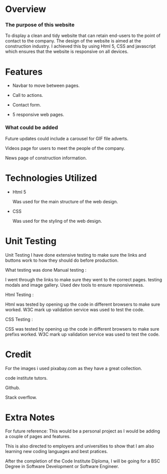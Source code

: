 # Overview

### The purpose of this website

To display a clean and tidy website that can retain end-users to the point of contact to the company. The design of the website is aimed at the construction industry. I achieved this by using Html 5, CSS and javascript which ensures that the website is responsive on all devices.

# Features

* Navbar to move between pages.

* Call to actions.

* Contact form.

* 5 responsive web pages.

### What could be added

Future updates could include a carousel for GIF file adverts.

Videos page for users to meet the people of the company.

News page of construction information.

# Technologies Utilized

* Html 5

    Was used for the main structure of the web design.

* CSS

    Was used for the styling of the web design. 

# Unit Testing

Unit Testing
I have done extensive testing to make sure the links and buttons work to how they should do before production.

What testing was done
Manual testing :

I went through the links to make sure they went to the correct pages. testing modals and image gallery. Used dev tools to ensure reponsiveness.

Html Testing :

Html was tested by opening up the code in different browsers to make sure worked. W3C mark up validation service was used to test the code.

CSS Testing :

CSS was tested by opening up the code in different browsers to make sure prefixs worked. W3C mark up validation service was used to test the code.

# Credit

For the images i used pixabay.com as they have a great collection.

code institute tutors.

Github.

Stack overflow.

# Extra Notes

For future reference: This would be a personal project as I would be adding a couple of pages and features.

This is also directed to employers and universities to show that I am also learning new coding languages and best pratices.

After the completion of the Code Institute Diploma, I will be going for a BSC Degree in Software Development or Software Engineer.